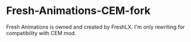 # Fresh-Animations-CEM-fork
 Fresh Animations is owned and created by FreshLX. I'm only rewriting for compatibility with CEM mod.
